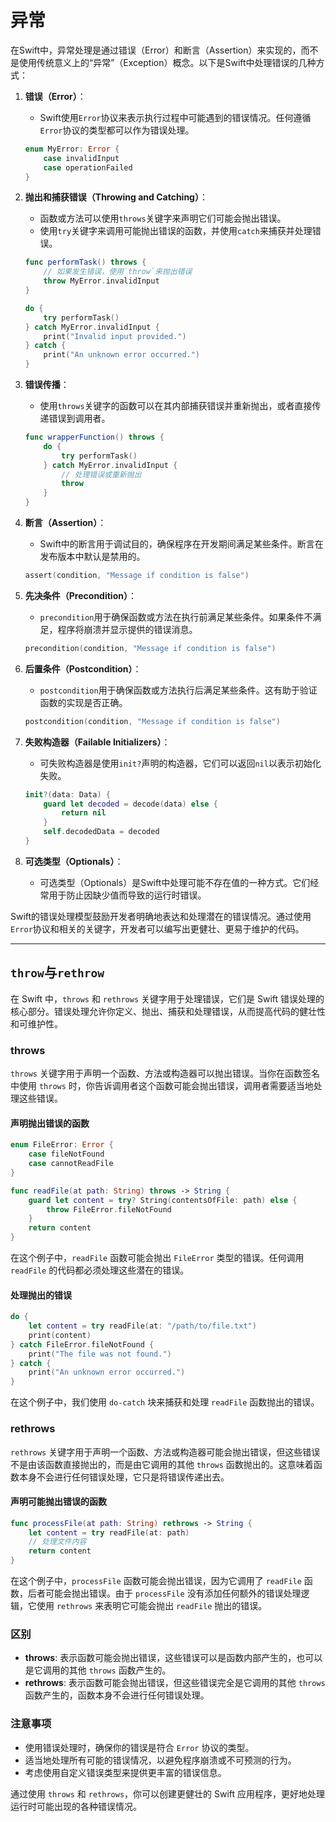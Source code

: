 # 异常

在Swift中，异常处理是通过错误（Error）和断言（Assertion）来实现的，而不是使用传统意义上的“异常”（Exception）概念。以下是Swift中处理错误的几种方式：

1. **错误（Error）**：
   - Swift使用`Error`协议来表示执行过程中可能遇到的错误情况。任何遵循`Error`协议的类型都可以作为错误处理。

   ```swift
   enum MyError: Error {
       case invalidInput
       case operationFailed
   }
   ```

2. **抛出和捕获错误（Throwing and Catching）**：
   - 函数或方法可以使用`throws`关键字来声明它们可能会抛出错误。
   - 使用`try`关键字来调用可能抛出错误的函数，并使用`catch`来捕获并处理错误。

   ```swift
   func performTask() throws {
       // 如果发生错误，使用`throw`来抛出错误
       throw MyError.invalidInput
   }

   do {
       try performTask()
   } catch MyError.invalidInput {
       print("Invalid input provided.")
   } catch {
       print("An unknown error occurred.")
   }
   ```

3. **错误传播**：
   - 使用`throws`关键字的函数可以在其内部捕获错误并重新抛出，或者直接传递错误到调用者。

   ```swift
   func wrapperFunction() throws {
       do {
           try performTask()
       } catch MyError.invalidInput {
           // 处理错误或重新抛出
           throw
       }
   }
   ```

4. **断言（Assertion）**：
   - Swift中的断言用于调试目的，确保程序在开发期间满足某些条件。断言在发布版本中默认是禁用的。

   ```swift
   assert(condition, "Message if condition is false")
   ```

5. **先决条件（Precondition）**：
   - `precondition`用于确保函数或方法在执行前满足某些条件。如果条件不满足，程序将崩溃并显示提供的错误消息。

   ```swift
   precondition(condition, "Message if condition is false")
   ```

6. **后置条件（Postcondition）**：
   - `postcondition`用于确保函数或方法执行后满足某些条件。这有助于验证函数的实现是否正确。

   ```swift
   postcondition(condition, "Message if condition is false")
   ```

7. **失败构造器（Failable Initializers）**：
   - 可失败构造器是使用`init?`声明的构造器，它们可以返回`nil`以表示初始化失败。

   ```swift
   init?(data: Data) {
       guard let decoded = decode(data) else {
           return nil
       }
       self.decodedData = decoded
   }
   ```

8. **可选类型（Optionals）**：
   - 可选类型（Optionals）是Swift中处理可能不存在值的一种方式。它们经常用于防止因缺少值而导致的运行时错误。

Swift的错误处理模型鼓励开发者明确地表达和处理潜在的错误情况。通过使用`Error`协议和相关的关键字，开发者可以编写出更健壮、更易于维护的代码。

---

## `throw`与`rethrow`

在 Swift 中，`throws` 和 `rethrows` 关键字用于处理错误，它们是 Swift 错误处理的核心部分。错误处理允许你定义、抛出、捕获和处理错误，从而提高代码的健壮性和可维护性。

### throws

`throws` 关键字用于声明一个函数、方法或构造器可以抛出错误。当你在函数签名中使用 `throws` 时，你告诉调用者这个函数可能会抛出错误，调用者需要适当地处理这些错误。

#### 声明抛出错误的函数

```swift
enum FileError: Error {
    case fileNotFound
    case cannotReadFile
}

func readFile(at path: String) throws -> String {
    guard let content = try? String(contentsOfFile: path) else {
        throw FileError.fileNotFound
    }
    return content
}
```

在这个例子中，`readFile` 函数可能会抛出 `FileError` 类型的错误。任何调用 `readFile` 的代码都必须处理这些潜在的错误。

#### 处理抛出的错误

```swift
do {
    let content = try readFile(at: "/path/to/file.txt")
    print(content)
} catch FileError.fileNotFound {
    print("The file was not found.")
} catch {
    print("An unknown error occurred.")
}
```

在这个例子中，我们使用 `do-catch` 块来捕获和处理 `readFile` 函数抛出的错误。

### rethrows

`rethrows` 关键字用于声明一个函数、方法或构造器可能会抛出错误，但这些错误不是由该函数直接抛出的，而是由它调用的其他 `throws` 函数抛出的。这意味着函数本身不会进行任何错误处理，它只是将错误传递出去。

#### 声明可能抛出错误的函数

```swift
func processFile(at path: String) rethrows -> String {
    let content = try readFile(at: path)
    // 处理文件内容
    return content
}
```

在这个例子中，`processFile` 函数可能会抛出错误，因为它调用了 `readFile` 函数，后者可能会抛出错误。由于 `processFile` 没有添加任何额外的错误处理逻辑，它使用 `rethrows` 来表明它可能会抛出 `readFile` 抛出的错误。

### 区别

- **throws**: 表示函数可能会抛出错误，这些错误可以是函数内部产生的，也可以是它调用的其他 `throws` 函数产生的。
- **rethrows**: 表示函数可能会抛出错误，但这些错误完全是它调用的其他 `throws` 函数产生的，函数本身不会进行任何错误处理。

### 注意事项

- 使用错误处理时，确保你的错误是符合 `Error` 协议的类型。
- 适当地处理所有可能的错误情况，以避免程序崩溃或不可预测的行为。
- 考虑使用自定义错误类型来提供更丰富的错误信息。

通过使用 `throws` 和 `rethrows`，你可以创建更健壮的 Swift 应用程序，更好地处理运行时可能出现的各种错误情况。
